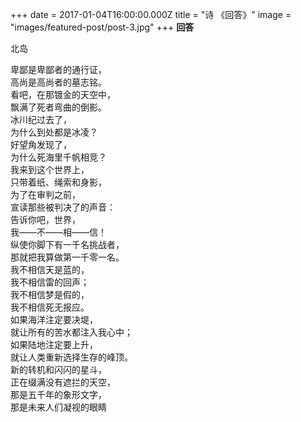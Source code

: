 +++
date = 2017-01-04T16:00:00.000Z
title = "诗 《回答》"
image =  "images/featured-post/post-3.jpg"
+++
**回答**

北岛

  
卑鄙是卑鄙者的通行证，  
高尚是高尚者的墓志铭。  
看吧，在那镀金的天空中，  
飘满了死者弯曲的倒影。  
冰川纪过去了，  
为什么到处都是冰凌？  
好望角发现了，  
为什么死海里千帆相竞？  
我来到这个世界上，  
只带着纸、绳索和身影，  
为了在审判之前，  
宣读那些被判决了的声音：  
告诉你吧，世界，  
我——不——相——信！  
纵使你脚下有一千名挑战者，  
那就把我算做第一千零一名。  
我不相信天是蓝的，  
我不相信雷的回声；  
我不相信梦是假的，  
我不相信死无报应。  
如果海洋注定要决堤，  
就让所有的苦水都注入我心中；  
如果陆地注定要上升，  
就让人类重新选择生存的峰顶。  
新的转机和闪闪的星斗，  
正在缀满没有遮拦的天空，  
那是五千年的象形文字，  
那是未来人们凝视的眼睛